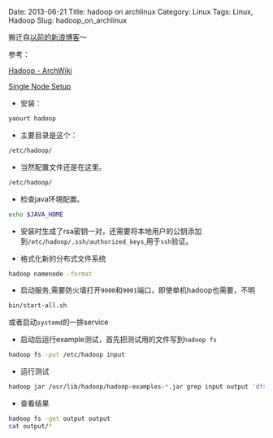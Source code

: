 Date: 2013-06-21
Title: hadoop on archlinux
Category: Linux
Tags: Linux, Hadoop
Slug: hadoop_on_archlinux

搬迁自[以前的新浪博客](http://blog.sina.com.cn/s/blog_76db5e270101nu7o.html)～


参考：

[Hadoop - ArchWiki](https://wiki.archlinux.org/index.php/Hadoop)

[Single Node Setup](http://hadoop.apache.org/docs/stable/single_node_setup.html)


* 安装：

```sh
yaourt hadoop
```

* 主要目录是这个：
```sh
/etc/hadoop/
```

* 当然配置文件还是在这里。
```sh
/etc/hadoop/
```

* 检查java环境配置。
```sh
echo $JAVA_HOME
```

* 安装时生成了rsa密钥一对，还需要将本地用户的公钥添加到`/etc/hadoop/.ssh/authorized_keys`,用于`ssh`验证。

* 格式化新的分布式文件系统
```sh
hadoop namenode -format
```

* 启动服务,需要防火墙打开`9000`和`9001`端口，即使单机hadoop也需要，不明
```sh
bin/start-all.sh
```
或者启动`systemd`的一排service

* 启动后运行example测试，首先把测试用的文件写到`hadoop fs`
```sh
hadoop fs -put /etc/hadoop input
```

* 运行测试
```sh
hadoop jar /usr/lib/hadoop/hadoop-examples-*.jar grep input output 'dfs[a-z.]+'
```

* 查看结果
```sh
hadoop fs -get output output
cat output/*
```
